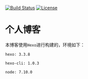[![Build Status](https://api.travis-ci.org/elkan1788/my-hexo-blog.svg?branch=master)](https://travis-ci.org/elkan1788/my-hexo-blog)
[![License](https://img.shields.io/badge/license-Apache%202-4EB1BA.svg)](https://www.apache.org/licenses/LICENSE-2.0.html)


# 个人博客

本博客使用`Hexo`进行构建的，环境如下：

```
hexo: 3.3.8

hexo-cli: 1.0.3

node: 7.10.0
```

